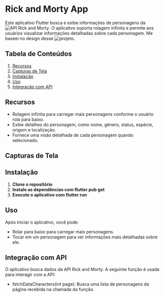 # Rick and Morty App

Este aplicativo Flutter busca e exibe informações de personagens da ![API Rick and Morty](https://rickandmortyapi.com/). O aplicativo suporta rolagem infinita e permite aos usuários visualizar informações detalhadas sobre cada personagem. Me baseei no design desse ![projeto](https://www.figma.com/design/EYnY3t6t7EE6p4neZvK318/Rick-and-Morty-(web-responsive)-(Community)?node-id=20-110&t=mjn6fYv6amsQ5Q0N-0).

## Tabela de Conteúdos

1. [Recursos](#recursos)
2. [Capturas de Tela](#capturas-de-tela)
2. [Instalação](#instalação)
3. [Uso](#uso)
4. [Integração com API](#integração-com-api)


## Recursos

- Rolagem infinita para carregar mais personagens conforme o usuário rola para baixo.
- Exibe detalhes do personagem, como nome, gênero, status, espécie, origem e localização.
- Fornece uma visão detalhada de cada personagem quando selecionado.

## Capturas de Tela


## Instalação

1. **Clone o repositório**
2. **Instale as dependências com flutter pub get**
3. **Execute o aplicativo com flutter run**

## Uso
Após iniciar o aplicativo, você pode:

- Rolar para baixo para carregar mais personagens.
- Tocar em um personagem para ver informações mais detalhadas sobre ele.

## Integração com API
O aplicativo busca dados da API Rick and Morty. A seguinte função é usada para interagir com a API:

- fetchDataCharacters(int page): Busca uma lista de personagens da página recebida na chamada da função.